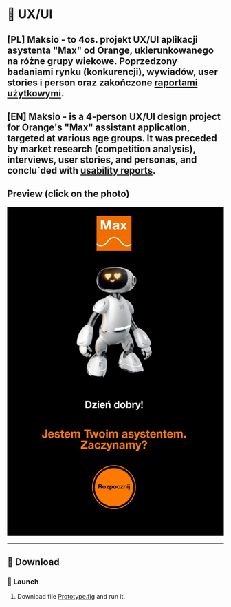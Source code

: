 # 🎨 UX/UI
[**PL**]
**Maksio** - to 4os. projekt UX/UI aplikacji asystenta "Max" od Orange, ukierunkowanego na różne grupy wiekowe.
Poprzedzony badaniami rynku (konkurencji), wywiadów, user stories i person oraz zakończone [raportami użytkowymi](Usability%20Test%20Report.pdf). 
---

[**EN**]
**Maksio** - is a 4-person UX/UI design project for Orange's "Max" assistant application, targeted at various age groups.
It was preceded by market research (competition analysis), interviews, user stories, and personas, and conclu`ded with [usability reports](Usability%20Test%20Report.pdf).
---

## Preview (click on the photo)

[![Figma Preview](preview.jpg)](https://www.figma.com/proto/rpngEnDCwb48OtKS49kAeU?node-id=0-1&t=gA4XjUgeVKgQUGEv-6)


---

## 🚀 Download

### 🔧 Launch

1. Download file [Prototype.fig](Prototype.fig) and run it.